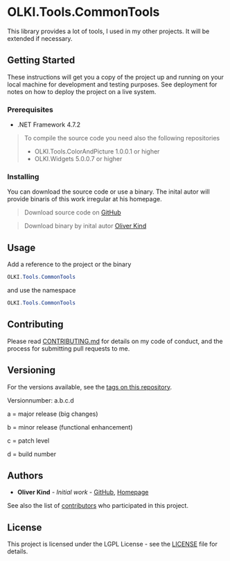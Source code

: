 # OLKI.Tools.CommonTools

This library provides a lot of tools, I used in my other projects. It will be extended if necessary.

## Getting Started

These instructions will get you a copy of the project up and running on your local machine for development and testing purposes. See deployment for notes on how to deploy the project on a live system.

### Prerequisites

* .NET Framework 4.7.2

> To compile the source code you need also the following repositories
> * OLKI.Tools.ColorAndPicture 1.0.0.1 or higher
> * OLKI.Widgets 5.0.0.7 or higher

### Installing

You can download the source code or use a binary. The inital autor will provide binaris of this work irregular at his homepage.

> Download source code on [GitHub](https://github.com/OliverKind/OLKI.Tools.CommonTools/archive/master.zip)

> Download  binary by inital autor [Oliver Kind](https://oliver-kind.de/index.php?NId=42)

## Usage

Add a reference to the project or the binary
```C#
OLKI.Tools.CommonTools
```

and use the namespace
```C#
OLKI.Tools.CommonTools
```

## Contributing

Please read [CONTRIBUTING.md](CONTRIBUTING.md) for details on my code of conduct, and the process for submitting pull requests to me.

## Versioning

For the versions available, see the [tags on this repository](https://github.com/OliverKind/OLKI.Tools.CommonTools/tags). 

Versionnumber: a.b.c.d 

a = major release (big changes)

b = minor release (functional enhancement)

c = patch level

d = build number

## Authors

* **Oliver Kind** - *Initial work* - [GitHub](https://github.com/OliverKind), [Homepage](https://oliver-kind.de/)

See also the list of [contributors](https://github.com/OliverKind/OLKI.Tools.CommonTools/contributors) who participated in this project.

## License

This project is licensed under the LGPL License - see the [LICENSE](LICENSE) file for details.
